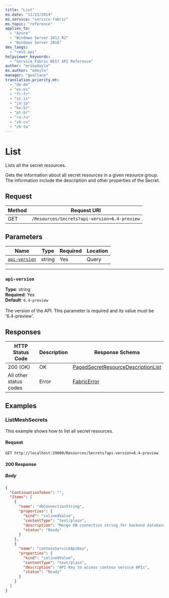 ```yaml
---
title: "List"
ms.date: "11/23/2019"
ms.service: "service-fabric"
ms.topic: "reference"
applies_to: 
  - "Azure"
  - "Windows Server 2012 R2"
  - "Windows Server 2016"
dev_langs: 
  - "rest-api"
helpviewer_keywords: 
  - "Service Fabric REST API Reference"
author: "erikadoyle"
ms.author: "edoyle"
manager: "gwallace"
translation.priority.mt: 
  - "de-de"
  - "es-es"
  - "fr-fr"
  - "it-it"
  - "ja-jp"
  - "ko-kr"
  - "pt-br"
  - "ru-ru"
  - "zh-cn"
  - "zh-tw"
---
```

# List
Lists all the secret resources.

Gets the information about all secret resources in a given resource group. The information include the description and other properties of the Secret.

## Request
| Method | Request URI |
| ------ | ----------- |
| GET | `/Resources/Secrets?api-version=6.4-preview` |


## Parameters
| Name | Type | Required | Location |
| --- | --- | --- | --- |
| [`api-version`](#api-version) | string | Yes | Query |

____
### `api-version`
__Type__: string <br/>
__Required__: Yes<br/>
__Default__: `6.4-preview` <br/>
<br/>
The version of the API. This parameter is required and its value must be '6.4-preview'.


## Responses

| HTTP Status Code | Description | Response Schema |
| --- | --- | --- |
| 200 (OK) | OK<br/> | [PagedSecretResourceDescriptionList](sfclient-v70-model-pagedsecretresourcedescriptionlist.md) |
| All other status codes | Error<br/> | [FabricError](sfclient-v70-model-fabricerror.md) |

## Examples

### ListMeshSecrets

This example shows how to list all secret resources.

#### Request
```
GET http://localhost:19080/Resources/Secrets?api-version=6.4-preview
```

#### 200 Response
##### Body
```json
{
  "ContinuationToken": "",
  "Items": [
    {
      "name": "dbConnectionString",
      "properties": {
        "kind": "inlinedValue",
        "contentType": "text/plain",
        "description": "Mongo DB connection string for backend database!",
        "status": "Ready"
      }
    },
    {
      "name": "contosoServiceApiKey",
      "properties": {
        "kind": "inlinedValue",
        "contentType": "text/plain",
        "description": "API Key to access contoso service APIs",
        "status": "Ready"
      }
    }
  ]
}
```

